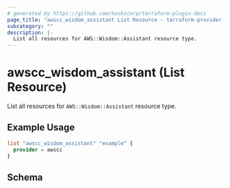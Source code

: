 ```yaml
---
# generated by https://github.com/hashicorp/terraform-plugin-docs
page_title: "awscc_wisdom_assistant List Resource - terraform-provider-awscc"
subcategory: ""
description: |-
  List all resources for AWS::Wisdom::Assistant resource type.
---
```


# awscc_wisdom_assistant (List Resource)

List all resources for `AWS::Wisdom::Assistant` resource type.

## Example Usage

```terraform
list "awscc_wisdom_assistant" "example" {
  provider = awscc
}
```

<!-- schema generated by tfplugindocs -->
## Schema
